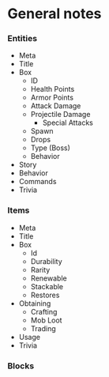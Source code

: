 # General notes

### Entities
- Meta
- Title
- Box
  - ID
  - Health Points
  - Armor Points
  - Attack Damage
  - Projectile Damage
    - Special Attacks
  - Spawn
  - Drops
  - Type (Boss)
  - Behavior
- Story
- Behavior
- Commands
- Trivia
  
### Items
- Meta
- Title
- Box
  - Id
  - Durability
  - Rarity
  - Renewable
  - Stackable
  - Restores
- Obtaining
  - Crafting
  - Mob Loot
  - Trading
- Usage
- Trivia

### Blocks